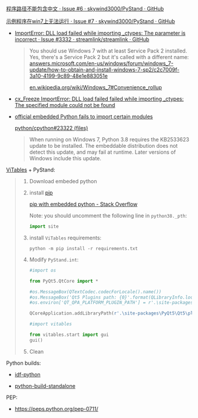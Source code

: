 [程序路径不能包含中文 · Issue #6 · skywind3000/PyStand · GitHub](https://github.com/skywind3000/PyStand/issues/6)

[示例程序在win7上无法运行 · Issue #7 · skywind3000/PyStand · GitHub](https://github.com/skywind3000/PyStand/issues/7)

- [ImportError: DLL load failed while importing _ctypes: The parameter is incorrect · Issue #3332 · streamlink/streamlink · GitHub](https://github.com/streamlink/streamlink/issues/3332)
  
  > You should use Windows 7 with at least Service Pack 2 installed.  
  > Yes, there's a Service Pack 2 but it's called with a different name: [answers.microsoft.com/en-us/windows/forum/windows_7-update/how-to-obtain-and-install-windows-7-sp2/c2c7009f-3a10-4199-9c89-48e1e883051e](https://answers.microsoft.com/en-us/windows/forum/windows_7-update/how-to-obtain-and-install-windows-7-sp2/c2c7009f-3a10-4199-9c89-48e1e883051e)
  > 
  > [en.wikipedia.org/wiki/Windows_7#Convenience_rollup](https://en.wikipedia.org/wiki/Windows_7#Convenience_rollup)

- [cx_Freeze ImportError: DLL load failed failed while importing _ctypes: The specified module could not be found](https://stackoverflow.com/questions/58953290/cx-freeze-importerror-dll-load-failed-failed-while-importing-ctypes-the-speci)

- [official embedded Python fails to import certain modules](https://bugs.python.org/issue42339)
  
  [python/cpython#23322 (files)](https://github.com/python/cpython/pull/23322/files)
  
  > When running on Windows 7, Python 3.8 requires the KB2533623 update to be installed. The embeddable distribution does not detect this update, and may fail at runtime. Later versions of Windows include this update.

[ViTables](https://github.com/uvemas/ViTables) + PyStand:

> 1. Download embeded python
> 
> 2. install [pip](https://pip.pypa.io/en/stable/installation/)
>    
>    [pip with embedded python - Stack Overflow](https://stackoverflow.com/questions/42666121/pip-with-embedded-python)
>    
>    Note: you should uncomment the following line in `python38._pth`:
>    
>    ```python
>    import site
>    ```
> 
> 3. install `ViTables` requirements:
>    
>    ```
>    python -m pip install -r requirements.txt
>    ```
> 
> 4. Modify `PyStand.int`:
>    
>    ```python
>    #import os
>    
>    from PyQt5.QtCore import *
>    
>    #os.MessageBox(QTextCodec.codecForLocale().name())
>    #os.MessageBox('Qt5 Plugins path: {0}'.format(QLibraryInfo.location(QLibraryInfo.PluginsPath)))
>    #os.environ['QT_QPA_PLATFORM_PLUGIN_PATH'] = r'.\site-packages\PyQt5\Qt5\plugins'
>    
>    QCoreApplication.addLibraryPath(r'.\site-packages\PyQt5\Qt5\plugins')
>    
>    #import vitables
>    
>    from vitables.start import gui
>    gui()
>    ```
> 
> 5. Clean

Python builds:

- [idf-python](https://github.com/espressif/idf-python)

- [python-build-standalone](https://github.com/indygreg/python-build-standalone)

PEP:

- https://peps.python.org/pep-0711/
